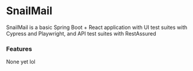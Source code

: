 # SnailMail
SnailMail is a basic Spring Boot + React application with UI test suites with Cypress and Playwright, and API test suites with RestAssured

### Features
None yet lol
